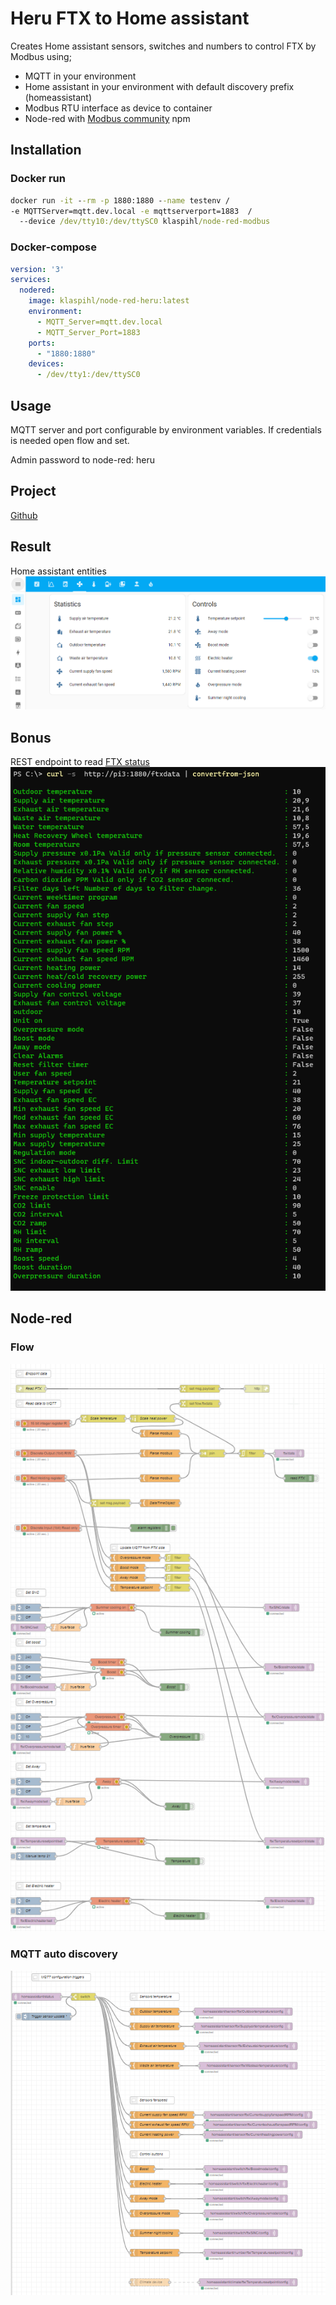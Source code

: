 # Heru FTX to Home assistant

Creates Home assistant sensors, switches and numbers to control FTX by Modbus using;
- MQTT in your environment
- Home assistant in your environment with default discovery prefix (homeassistant) 
- Modbus RTU interface as device to container
- Node-red with [Modbus community](https://flows.nodered.org/node/node-red-contrib-modbus) npm

## Installation

### Docker run
```cmd
docker run -it --rm -p 1880:1880 --name testenv /
-e MQTTServer=mqtt.dev.local -e mqttserverport=1883  /
  --device /dev/tty10:/dev/ttySC0 klaspihl/node-red-modbus
```

### Docker-compose
```yaml
version: '3'
services:
  nodered:
    image: klaspihl/node-red-heru:latest
    environment:
      - MQTT_Server=mqtt.dev.local
      - MQTT_Server_Port=1883
    ports:
      - "1880:1880"
    devices:
      - /dev/tty1:/dev/ttySC0
```


## Usage

MQTT server and port configurable by environment variables. If credentials is needed open flow and set.

Admin password to node-red: heru

## Project
[Github](https://github.com/klaspihl/Node-Red-Heru)

## Result
Home assistant entities
![Home assistant dashboard](doc/Homeassistant_dashboard1.png)

## Bonus

REST endpoint to read [FTX status](doc/Endpoint_json1.json)
![REST endpoint](doc/Endpoint_posh1.png)

## Node-red

### Flow

![flow](doc/Flow_modbus1.png)

### MQTT auto discovery

![mqttdiscovery](doc/Flow_MQTTDiscovery1.png)